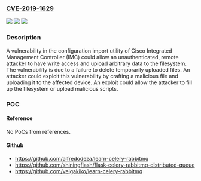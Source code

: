 ### [CVE-2019-1629](https://cve.mitre.org/cgi-bin/cvename.cgi?name=CVE-2019-1629)
![](https://img.shields.io/static/v1?label=Product&message=Cisco%20Unified%20Computing%20System%20(Management%20Software)&color=blue)
![](https://img.shields.io/static/v1?label=Version&message=4.0%20&color=brightgreen)
![](https://img.shields.io/static/v1?label=Vulnerability&message=CWE-306&color=brightgreen)

### Description

A vulnerability in the configuration import utility of Cisco Integrated Management Controller (IMC) could allow an unauthenticated, remote attacker to have write access and upload arbitrary data to the filesystem. The vulnerability is due to a failure to delete temporarily uploaded files. An attacker could exploit this vulnerability by crafting a malicious file and uploading it to the affected device. An exploit could allow the attacker to fill up the filesystem or upload malicious scripts.

### POC

#### Reference
No PoCs from references.

#### Github
- https://github.com/alfredodeza/learn-celery-rabbitmq
- https://github.com/shiningflash/flask-celery-rabbitmq-distributed-queue
- https://github.com/veigakiko/learn-celery-rabbitmq


